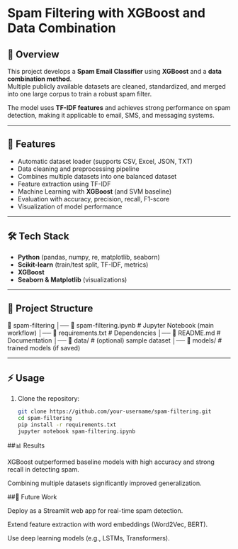 # Spam Filtering with XGBoost and Data Combination

## 📖 Overview
This project develops a **Spam Email Classifier** using **XGBoost** and a **data combination method**.  
Multiple publicly available datasets are cleaned, standardized, and merged into one large corpus to train a robust spam filter.  

The model uses **TF-IDF features** and achieves strong performance on spam detection, making it applicable to email, SMS, and messaging systems.  

---

## 🚀 Features
- Automatic dataset loader (supports CSV, Excel, JSON, TXT)
- Data cleaning and preprocessing pipeline
- Combines multiple datasets into one balanced dataset
- Feature extraction using TF-IDF
- Machine Learning with **XGBoost** (and SVM baseline)
- Evaluation with accuracy, precision, recall, F1-score
- Visualization of model performance

---

## 🛠️ Tech Stack
- **Python** (pandas, numpy, re, matplotlib, seaborn)
- **Scikit-learn** (train/test split, TF-IDF, metrics)
- **XGBoost**
- **Seaborn & Matplotlib** (visualizations)

---

## 📂 Project Structure
📁 spam-filtering
│── 📄 spam-filtering.ipynb # Jupyter Notebook (main workflow)
│── 📄 requirements.txt # Dependencies
│── 📄 README.md # Documentation
│── 📁 data/ # (optional) sample dataset
│── 📁 models/ # trained models (if saved)

---

## ⚡ Usage
1. Clone the repository:
   ```bash
   git clone https://github.com/your-username/spam-filtering.git
   cd spam-filtering
   pip install -r requirements.txt
   jupyter notebook spam-filtering.ipynb
   ```
##📊 Results

XGBoost outperformed baseline models with high accuracy and strong recall in detecting spam.

Combining multiple datasets significantly improved generalization.

##🔮 Future Work

Deploy as a Streamlit web app for real-time spam detection.

Extend feature extraction with word embeddings (Word2Vec, BERT).

Use deep learning models (e.g., LSTMs, Transformers).
